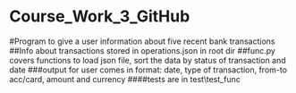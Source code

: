# Course_Work_3_GitHub
#Program to give a user information about five recent bank transactions
##Info about transactions stored in operations.json in root dir
##func.py covers functions to load json file, sort the data by status of transaction and date
###output for user comes in format: date, type of transaction, from-to acc/card, amount and currency
####tests are in test\test_func